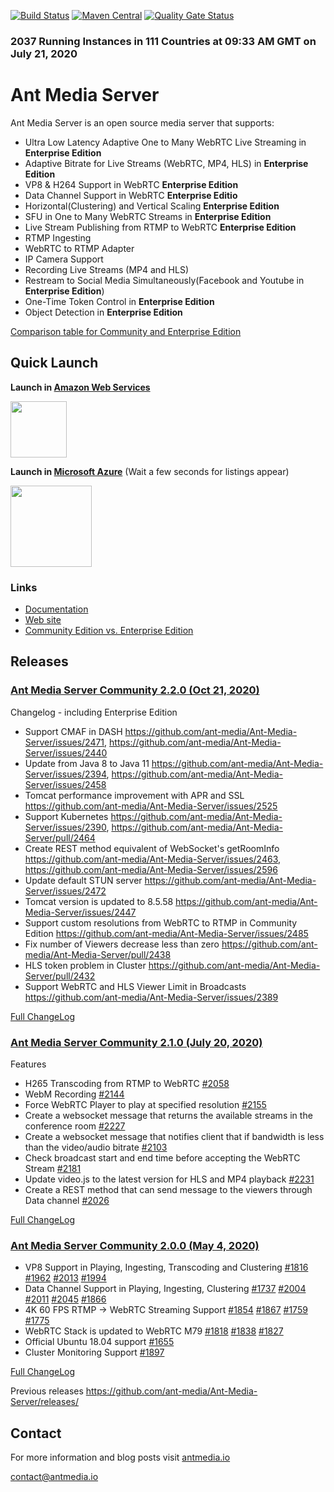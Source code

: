 [![Build Status](https://travis-ci.org/ant-media/Ant-Media-Server.svg?branch=master)](https://travis-ci.org/ant-media/Ant-Media-Server) 
[![Maven Central](https://maven-badges.herokuapp.com/maven-central/io.antmedia/ant-media-server/badge.svg)](https://maven-badges.herokuapp.com/maven-central/io.antmedia/ant-media-server)
[![Quality Gate Status](https://sonarcloud.io/api/project_badges/measure?project=io.antmedia%3Aant-media-server&metric=alert_status)](https://sonarcloud.io/dashboard?id=io.antmedia%3Aant-media-server)

### 2037 Running Instances in 111 Countries at 09:33 AM GMT on July 21, 2020


Ant Media Server 
====

Ant Media Server is an open source media server that supports:

 * Ultra Low Latency Adaptive One to Many WebRTC Live Streaming in **Enterprise Edition**
 * Adaptive Bitrate for Live Streams (WebRTC, MP4, HLS) in **Enterprise Edition**
 * VP8 & H264 Support in WebRTC **Enterprise Edition**
 * Data Channel Support in WebRTC **Enterprise Editio** 
 * Horizontal(Clustering) and Vertical Scaling **Enterprise Edition**
 * SFU in One to Many WebRTC Streams in **Enterprise Edition**
 * Live Stream Publishing from RTMP to WebRTC **Enterprise Edition**
 * RTMP Ingesting
 * WebRTC to RTMP Adapter
 * IP Camera Support
 * Recording Live Streams (MP4 and HLS)
 * Restream to Social Media Simultaneously(Facebook and Youtube in **Enterprise Edition**)
 * One-Time Token Control in **Enterprise Edition**
 * Object Detection in **Enterprise Edition**
 
 [Comparison table for Community and Enterprise Edition](https://github.com/ant-media/Ant-Media-Server/wiki#community-edition--enterprise-edition)
 
## Quick Launch
 
<b>Launch in [Amazon Web Services](https://aws.amazon.com/marketplace/search/results?x=0&y=0&searchTerms=Ant+Media+Server&page=1&ref_=nav_search_box)</b>

 <a href="https://aws.amazon.com/marketplace/search/results?x=0&y=0&searchTerms=Ant+Media+Server&page=1&ref_=nav_search_box"><img src="https://i1.wp.com/antmedia.io/wp-content/uploads/2019/06/1200px-Amazon_Web_Services_Logo.svg-300x180.png" width=90/></a>
 
<b>Launch in [Microsoft Azure](https://azuremarketplace.microsoft.com/en-us/marketplace/apps?search=Ant%20Media%20Server&page=1)</b> (Wait a few seconds for listings appear)
  
 <a href="https://azuremarketplace.microsoft.com/en-us/marketplace/apps?search=Ant%20Media%20Server&page=1"><img src="https://i1.wp.com/antmedia.io/wp-content/uploads/2019/01/azure-e1548153434609.png" width=130/></a>
 
 
 ### Links
 
 * [Documentation](http://docs.antmedia.io/) 
 * [Web site](https://antmedia.io)
 * [Community Edition vs. Enterprise Edition](https://github.com/ant-media/Ant-Media-Server/wiki#community-edition--enterprise-edition)
 

## Releases

### [Ant Media Server Community 2.2.0 (Oct 21, 2020)](https://github.com/ant-media/Ant-Media-Server/releases/download/ams-v2.2.0/ant-media-server-2.2.0-community-2.2.0-20201021_1516.zip) 

Changelog - including Enterprise Edition
- Support CMAF in DASH https://github.com/ant-media/Ant-Media-Server/issues/2471, https://github.com/ant-media/Ant-Media-Server/issues/2440
- Update from Java 8 to Java 11 https://github.com/ant-media/Ant-Media-Server/issues/2394, https://github.com/ant-media/Ant-Media-Server/issues/2458
- Tomcat performance improvement with APR and SSL https://github.com/ant-media/Ant-Media-Server/issues/2525
- Support Kubernetes https://github.com/ant-media/Ant-Media-Server/issues/2390, https://github.com/ant-media/Ant-Media-Server/pull/2464
-  Create REST method equivalent of WebSocket's getRoomInfo https://github.com/ant-media/Ant-Media-Server/issues/2463, https://github.com/ant-media/Ant-Media-Server/issues/2596
-  Update default STUN server https://github.com/ant-media/Ant-Media-Server/issues/2472
-  Tomcat version is updated to 8.5.58 https://github.com/ant-media/Ant-Media-Server/issues/2447
-  Support custom resolutions from WebRTC to RTMP in Community Edition https://github.com/ant-media/Ant-Media-Server/issues/2485
- Fix number of Viewers decrease less than zero https://github.com/ant-media/Ant-Media-Server/pull/2438
- HLS token problem in Cluster https://github.com/ant-media/Ant-Media-Server/pull/2432
- Support WebRTC and HLS Viewer Limit in Broadcasts https://github.com/ant-media/Ant-Media-Server/issues/2389

 [Full ChangeLog](https://github.com/ant-media/Ant-Media-Server/releases/tag/ams-v2.2.0) 


### [Ant Media Server Community 2.1.0 (July 20, 2020)](https://github.com/ant-media/Ant-Media-Server/releases/download/ams-v2.1.0/ant-media-server-2.1.0-community-2.1.0-20200720_1340.zip) 

Features
* H265 Transcoding from RTMP to WebRTC [#2058](https://github.com/ant-media/Ant-Media-Server/issues/2058)
* WebM Recording [#2144](https://github.com/ant-media/Ant-Media-Server/issues/2144)
* Force WebRTC Player to play at specified resolution [#2155](https://github.com/ant-media/Ant-Media-Server/issues/2155)
* Create a websocket message that returns the available streams in the conference room [#2227](https://github.com/ant-media/Ant-Media-Server/issues/2227)
* Create a websocket message that notifies client that if bandwidth is less than the video/audio bitrate [#2103](https://github.com/ant-media/Ant-Media-Server/issues/2103)
* Check broadcast start and end time before accepting the WebRTC Stream [#2181](https://github.com/ant-media/Ant-Media-Server/issues/2181)
* Update video.js to the latest version for HLS and MP4 playback [#2231](https://github.com/ant-media/Ant-Media-Server/issues/2231)
* Create a REST method that can send message to the viewers through Data channel [#2026](https://github.com/ant-media/Ant-Media-Server/issues/2026)

 [Full ChangeLog](https://github.com/ant-media/Ant-Media-Server/releases/tag/ams-v2.1.0) 

### [Ant Media Server Community 2.0.0 (May 4, 2020)](https://github.com/ant-media/Ant-Media-Server/releases/download/ams-v2.0.0/ant-media-server-2.0.0-community-2.0.0-20200504_1842.zip)
* VP8 Support in Playing, Ingesting, Transcoding and Clustering [#1816](https://github.com/ant-media/Ant-Media-Server/issues/1816) [#1962](https://github.com/ant-media/Ant-Media-Server/issues/1962) [#2013](https://github.com/ant-media/Ant-Media-Server/issues/2013) [#1994](https://github.com/ant-media/Ant-Media-Server/issues/1994) 
* Data Channel Support in Playing, Ingesting, Clustering [#1737](https://github.com/ant-media/Ant-Media-Server/issues/1737) [#2004](https://github.com/ant-media/Ant-Media-Server/issues/2004) [#2011](https://github.com/ant-media/Ant-Media-Server/issues/2001) [#2045](https://github.com/ant-media/Ant-Media-Server/issues/2045) [#1866](https://github.com/ant-media/Ant-Media-Server/issues/1866) 
* 4K 60 FPS RTMP -> WebRTC Streaming Support [#1854](https://github.com/ant-media/Ant-Media-Server/issues/1854) [#1867](https://github.com/ant-media/Ant-Media-Server/issues/1867) [#1759](https://github.com/ant-media/Ant-Media-Server/issues/1759) [#1775](https://github.com/ant-media/Ant-Media-Server/issues/1775)
* WebRTC Stack is updated to WebRTC M79 [#1818](https://github.com/ant-media/Ant-Media-Server/issues/1818) [#1838](https://github.com/ant-media/Ant-Media-Server/issues/1838) [#1827](https://github.com/ant-media/Ant-Media-Server/issues/1827) 
* Official Ubuntu 18.04 support [#1655](https://github.com/ant-media/Ant-Media-Server/issues/1655)
* Cluster Monitoring Support [#1897](https://github.com/ant-media/Ant-Media-Server/issues/1897) 

 [Full ChangeLog](https://github.com/ant-media/Ant-Media-Server/releases/tag/ams-v2.0.0) 


Previous releases
https://github.com/ant-media/Ant-Media-Server/releases/

## Contact 

 For more information and blog posts visit [antmedia.io](https://antmedia.io)
 
 [contact@antmedia.io](mailto:contact@antmedia.io)
 

